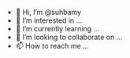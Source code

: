 - 👋 Hi, I’m @suhbamy
- 👀 I’m interested in ...
- 🌱 I’m currently learning ...
- 💞️ I’m looking to collaborate on ...
- 📫 How to reach me ...

<!---
suhbamy/suhbamy is a ✨ special ✨ repository because its `README.md` (this file) appears on your GitHub profile.
You can click the Preview link to take a look at your changes.
--->
